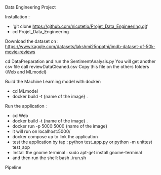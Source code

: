 Data Engineering Project

Installation :
- 'git clone https://github.com/nicotetio/Projet_Data_Engineering.git'
- cd Projet_Data_Engineering

Download the dataset on : https://www.kaggle.com/datasets/lakshmi25npathi/imdb-dataset-of-50k-movie-reviews

cd DataPreparation and run the SentimentAnalysis.py
You will get another csv file call reviewDataCleaned.csv
Copy this file on the others folders (Web and MLmodel)

Build the Machine Learning model with docker:
- cd MLmodel
- docker build -t {name of the image} .

Run the application :
- cd Web
- docker build -t {name of the image} .
- docker run -p 5000:5000 {name of the image}
- it will run on localhost:5000/
- docker compose up to link the application
- test the application by tap : python test_app.py or python -m unittest test_app
- Install the gnome terminal : sudo apt-get install gnome-terminal
- and then run the shell: bash ./run.sh

Pipeline
